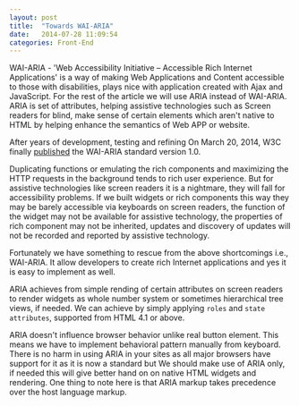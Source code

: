 ```yaml
---
layout: post
title:  "Towards WAI-ARIA"
date:   2014-07-28 11:09:54
categories: Front-End
---
```

WAI-ARIA - 'Web Accessibility Initiative – Accessible Rich Internet Applications' is a way of making Web Applications and Content accessible to those with disabilities, plays nice with application created with Ajax and JavaScript. For the rest of the article we will use ARIA instead of WAI-ARIA. ARIA is set of attributes, helping assistive technologies such as Screen readers for blind, make sense of certain elements which aren't native to HTML by helping enhance the semantics of Web APP or website.

After years of development, testing and refining On March 20, 2014, W3C finally [published](http://www.w3.org/blog/2014/03/wai-aria-expands-web-accessibility/) the WAI-ARIA standard version 1.0.

Duplicating functions or emulating the rich components and maximizing the HTTP requests in the background tends to rich user experience. But for assistive technologies like screen readers it is a nightmare, they will fall for accessibility problems. If we built widgets or rich components this way they may be barely accessible via keyboards on screen readers, the function of the widget may not be available for assistive technology, the properties of rich component may not be inherited, updates and discovery of updates will not be recorded and reported by assistive technology.

Fortunately we have something to rescue from the above shortcomings i.e., WAI-ARIA. It allow developers to create rich Internet applications and yes it is easy to implement as well.

ARIA achieves from simple rending of certain attributes on screen readers to render widgets as whole number system or sometimes hierarchical tree views, if needed. We can achieve by simply applying `roles` and `state attributes`, supported from HTML 4.1 or above.

ARIA doesn't influence browser behavior unlike real button element. This means we have to implement behavioral pattern manually from keyboard. There is no harm in using ARIA in your sites as all major browsers have support for it as it is now a standard but We should make use of ARIA only, if needed this will give better hand on on native HTML widgets and rendering. One thing to note here is that ARIA markup takes precedence over the host language markup.